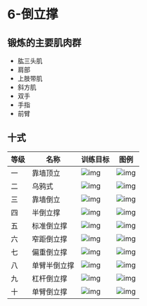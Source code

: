 # 6-倒立撑

## 锻炼的主要肌肉群
- 肱三头肌
- 肩部
- 上肢带肌
- 斜方肌
- 双手
- 手指
- 前臂

## 十式
|等级|名称|训练目标|图例|
|---|---|---|---|
|一|靠墙顶立|![img](./img/6-1-0.png)|![img](./img/6-1-1.png)|
|二|乌鸦式|![img](./img/6-2-0.png)|![img](./img/6-2-1.png)|
|三|靠墙倒立|![img](./img/6-3-0.png)|![img](./img/6-3-1.png)|
|四|半倒立撑|![img](./img/6-4-0.png)|![img](./img/6-4-1.png)|
|五|标准倒立撑|![img](./img/6-5-0.png)|![img](./img/6-5-1.png)|
|六|窄距倒立撑|![img](./img/6-6-0.png)|![img](./img/6-6-1.png)|
|七|偏重倒立撑|![img](./img/6-7-0.png)|![img](./img/6-7-1.png)|
|八|单臂半倒立撑|![img](./img/6-8-0.png)|![img](./img/6-8-1.png)|
|九|杠杆倒立撑|![img](./img/6-9-0.png)|![img](./img/6-9-1.png)|
|十|单臂倒立撑|![img](./img/6-10-0.png)|![img](./img/6-10-1.png)|
